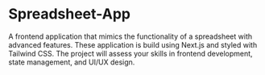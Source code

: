 # Spreadsheet-App
A frontend application that mimics the functionality of a spreadsheet with advanced features. These application is build using Next.js and styled with Tailwind CSS. The project will assess your skills in frontend development, state management, and UI/UX design.
